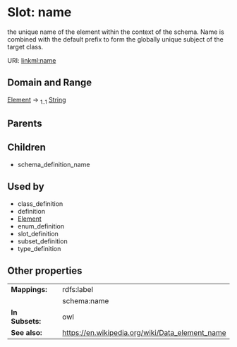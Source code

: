 
# Slot: name


the unique name of the element within the context of the schema.  Name is combined with the default prefix to form the globally unique subject of the target class.

URI: [linkml:name](https://w3id.org/linkml/name)


## Domain and Range

[Element](Element.md) &#8594;  <sub>1..1</sub> [String](types/String.md)

## Parents


## Children

 *  schema_definition_name

## Used by

 * class_definition
 * definition
 * [Element](Element.md)
 * enum_definition
 * slot_definition
 * subset_definition
 * type_definition

## Other properties

|  |  |  |
| --- | --- | --- |
| **Mappings:** | | rdfs:label |
|  | | schema:name |
| **In Subsets:** | | owl |
| **See also:** | | https://en.wikipedia.org/wiki/Data_element_name |

